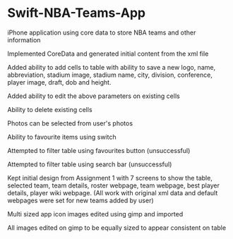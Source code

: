 # Swift-NBA-Teams-App
iPhone application using core data to store NBA teams and other information

Implemented CoreData and generated initial content from the xml file

Added ability to add cells to table with ability to save a new logo, name, abbreviation, stadium image, stadium name, city, division, conference, player image, draft, dob and height.

Added ability to edit the above parameters on existing cells

Ability to delete existing cells

Photos can be selected from user's photos

Ability to favourite items using switch

Attempted to filter table using favourites button (unsuccessful)

Attempted to filter table using search bar (unsuccessful)

Kept initial design from Assignment 1 with 7 screens to show the table, selected team, team details, roster webpage, team webpage, best player details, player wiki webpage. (All work with original xml data and default webpages were set for new teams added by user)

Multi sized app icon images edited using gimp and imported

All images edited on gimp to be equally sized to appear consistent on table
